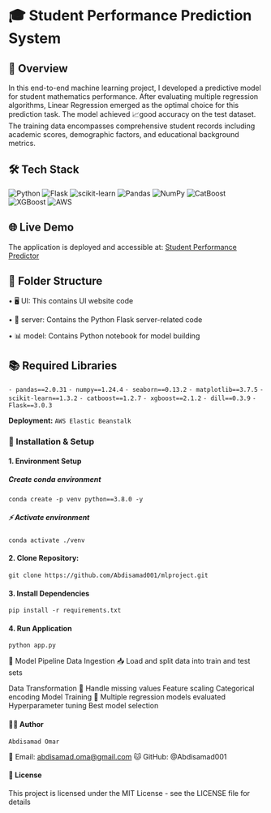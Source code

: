 # 🎓 Student Performance Prediction System
## 🔎 Overview
In this end-to-end machine learning project, I developed a predictive model for student mathematics performance. After evaluating multiple regression algorithms, Linear Regression emerged as the optimal choice for this prediction task. The model achieved 📈good accuracy on the test dataset. The training data encompasses comprehensive student records including academic scores, demographic factors, and educational background metrics.

## 🛠️ Tech Stack
![Python](https://img.shields.io/badge/python-3.8.0-blue)
![Flask](https://img.shields.io/badge/Flask-3.0.3-green)
![scikit-learn](https://img.shields.io/badge/scikit--learn-1.3.2-orange)
![Pandas](https://img.shields.io/badge/pandas-2.0.3-yellow)
![NumPy](https://img.shields.io/badge/numpy-1.24.4-blue)
![CatBoost](https://img.shields.io/badge/catboost-1.2.7-red)
![XGBoost](https://img.shields.io/badge/xgboost-2.1.2-purple)
![AWS](https://img.shields.io/badge/AWS-ElasticBeanstalk-orange)


## 🌐 Live Demo
The application is deployed and accessible at:
[Student Performance Predictor](http://studentmathgrade-env-1.eba-qhcwims9.eu-central-1.elasticbeanstalk.com/)


## 📂 Folder Structure
• 🖥️ UI: This contains UI website code

• 🔧 server: Contains the Python Flask server-related code

• 📊 model: Contains Python notebook for model building

## 📚 Required Libraries
`- pandas==2.0.31`
`- numpy==1.24.4`
`- seaborn==0.13.2`
`- matplotlib==3.7.5`
`- scikit-learn==1.3.2`
`- catboost==1.2.7`
`- xgboost==2.1.2`
`- dill==0.3.9`
`- Flask==3.0.3`

 **Deployment:** `AWS Elastic Beanstalk`


### 🚀 Installation & Setup
#### 1. Environment Setup
##### Create conda environment
`conda create -p venv python==3.8.0 -y`

##### ⚡ Activate environment
 `conda activate ./venv`

#### 2. Clone Repository:
`git clone https://github.com/Abdisamad001/mlproject.git`

#### 3. Install Dependencies
`pip install -r requirements.txt`

#### 4. Run Application
`python app.py`

🔄 Model Pipeline
Data Ingestion 📥
Load and split data into train and test sets

Data Transformation 🔄
Handle missing values
Feature scaling
Categorical encoding
Model Training 🎯
Multiple regression models evaluated
Hyperparameter tuning
Best model selection


#### 👨‍💻 Author
`Abdisamad Omar`

📧 Email: abdisamad.oma@gmail.com
🐱 GitHub: @Abdisamad001
#### 📄 License
This project is licensed under the MIT License - see the LICENSE file for details
